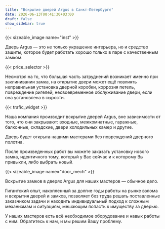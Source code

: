 ```yaml
---
title: "Вскрытие дверей Argus в Санкт-Петербурге"
date: 2020-06-13T00:41:30+03:00
draft: false
show_sidebar: true
---
```


{{< sizeable_image name="inst" >}}

Дверь Argus — это не только украшение интерьера, но и средство защиты, которое будет работать хорошо только в паре с качественным замком. 

{{< price_selector >}}

Несмотря на то, что большая часть затруднений возникает именно при заклинивании замка, на открытие двери может ещё повлиять неправильная установка дверной коробки, коррозия петель, повреждение ригелей, несвоевременное обслуживание двери, если она установлена в сырости.

{{< trafic_widget >}}

Наша компания производит вскрытие дверей Argus, вне зависимости от того, что они закрывают: входные, межкомнатные, гаражные, балконные, складские, двери холодильных камер и другие. 

Дверь будет открыта нашими мастерами без повреждений дверного полотна. 

После произведенных работ вы можете заказать установку нового замка, идентичного тому, который у Вас сейчас и к которому Вы привыкли, либо выбрать новый.

{{< sizeable_image name="door_mech" >}}

Вскрытие замков в дверях Argus для наших мастеров — обычное дело. 

Гигантский опыт, накопленный за долгие годы работы на рынке взлома и вскрытия дверей и замков, позволяет без труда решать поставленные заказчиком задачи и находить индивидуальный подход к сложным механизмам и ситуациям, мешающим попасть к имуществу за дверью. 

У наших мастеров есть всё необходимое оборудование и навык работы с ним. Обратитесь к нам, и мы решим Вашу проблему.
